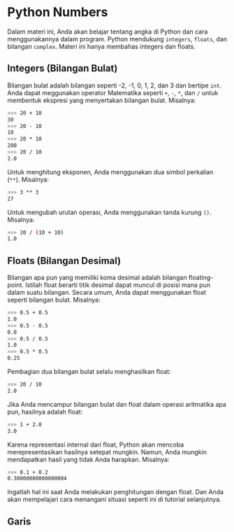 # Python Numbers

Dalam materi ini, Anda akan belajar tentang angka di Python dan cara menggunakannya dalam program.
Python mendukung `integers`, `floats`, dan bilangan `complex`. Materi ini hanya membahas integers dan floats.

## Integers (Bilangan Bulat)
Bilangan bulat adalah bilangan seperti -2, -1, 0, 1, 2, dan 3 dan bertipe `int`.
Anda dapat meggunakan operator Matematika seperti `+`, `-`, `*`, dan `/` untuk membentuk ekspresi yang menyertakan bilangan bulat. Misalnya: 
```bash
>>> 20 + 10
30
>>> 20 - 10
10
>>> 20 * 10
200
>>> 20 / 10
2.0
```
Untuk menghitung eksponen, Anda menggunakan dua simbol perkalian (`**`). Misalnya:
```bash
>>> 3 ** 3
27
```
Untuk mengubah urutan operasi, Anda menggunakan tanda kurung `()`. Misalnya:
```bash
>>> 20 / (10 + 10)
1.0
```

## Floats (Bilangan Desimal)
Bilangan apa pun yang memiliki koma desimal adalah bilangan floating-point. Istilah float berarti titik desimal dapat muncul di posisi mana pun dalam suatu bilangan.
Secara umum, Anda dapat menggunakan float seperti bilangan bulat. Misalnya:
```bash
>>> 0.5 + 0.5
1.0
>>> 0.5 - 0.5
0.0
>>> 0.5 / 0.5
1.0
>>> 0.5 * 0.5
0.25
```
Pembagian dua bilangan bulat selalu menghasilkan float:
```bash
>>> 20 / 10
2.0
```
Jika Anda mencampur bilangan bulat dan float dalam operasi aritmatika apa pun, hasilnya adalah float:
```bash
>>> 1 + 2.0
3.0
```
Karena representasi internal dari float, Python akan mencoba merepresentasikan
hasilnya setepat mungkin. Namun, Anda mungkin mendapatkan hasil yang tidak Anda
harapkan. Misalnya:
```bash
>>> 0.1 + 0.2
0.30000000000000004
```
Ingatlah hal ini saat Anda melakukan penghitungan dengan float. Dan Anda akan
mempelajari cara menangani situasi seperti ini di tutorial selanjutnya.

## Garis